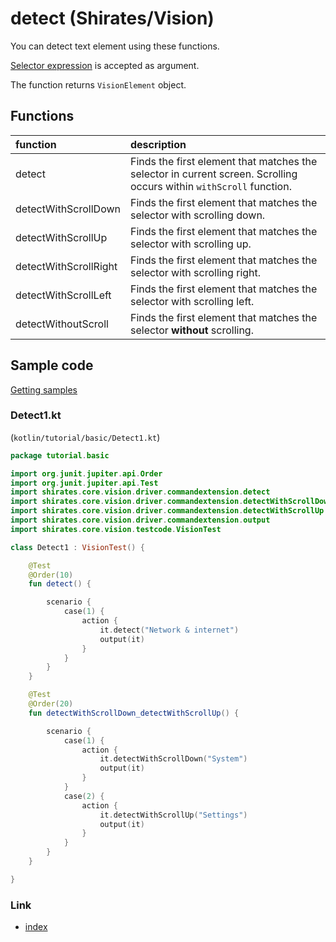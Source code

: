 # detect (Shirates/Vision)

You can detect text element using these functions.

[Selector expression](../../selector_and_nickname/selector_expression.md) is accepted as argument.

The function returns `VisionElement` object.

## Functions

| function              | description                                                                                                         |
|:----------------------|:--------------------------------------------------------------------------------------------------------------------|
| detect                | Finds the first element that matches the selector in current screen. Scrolling occurs within `withScroll` function. |
| detectWithScrollDown  | Finds the first element that matches the selector with scrolling down.                                              |
| detectWithScrollUp    | Finds the first element that matches the selector with scrolling up.                                                |
| detectWithScrollRight | Finds the first element that matches the selector with scrolling right.                                             |
| detectWithScrollLeft  | Finds the first element that matches the selector with scrolling left.                                              |
| detectWithoutScroll   | Finds the first element that matches the selector **without** scrolling.                                            |

## Sample code

[Getting samples](../../getting_samples.md)

### Detect1.kt

(`kotlin/tutorial/basic/Detect1.kt`)

```kotlin
package tutorial.basic

import org.junit.jupiter.api.Order
import org.junit.jupiter.api.Test
import shirates.core.vision.driver.commandextension.detect
import shirates.core.vision.driver.commandextension.detectWithScrollDown
import shirates.core.vision.driver.commandextension.detectWithScrollUp
import shirates.core.vision.driver.commandextension.output
import shirates.core.vision.testcode.VisionTest

class Detect1 : VisionTest() {

    @Test
    @Order(10)
    fun detect() {

        scenario {
            case(1) {
                action {
                    it.detect("Network & internet")
                    output(it)
                }
            }
        }
    }

    @Test
    @Order(20)
    fun detectWithScrollDown_detectWithScrollUp() {

        scenario {
            case(1) {
                action {
                    it.detectWithScrollDown("System")
                    output(it)
                }
            }
            case(2) {
                action {
                    it.detectWithScrollUp("Settings")
                    output(it)
                }
            }
        }
    }

}
```

### Link

- [index](../../../../index.md)
